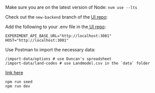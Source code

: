 Make sure you are on the latest version of Node:
`nvm use --lts`

Check out the `new-backend` branch of the [UI repo](https://github.com/DEFRA/ffc-sfd-experiment-ui):

Add the following to your .env file in the[ UI repo](https://github.com/DEFRA/ffc-sfd-experiment-ui):
```
EXPERIMENT_API_BASE_URL="http://localhost:3001"
HOST="http://localhost:3001"
```

Use Postman to import the necessary data:
```
/import-data/options # use Duncan's spreadsheet
/import-data/land-codes # use Landmodel.csv in the `data` folder
```
[link here](https://github.com/BugBareDrums/temp-frps-cdp/blob/main/data/LandModel.csv)
```
npm run seed
npm run dev
```

